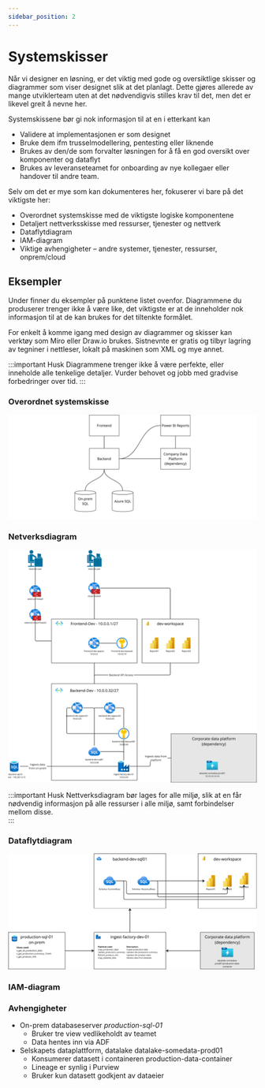 ```yaml
---
sidebar_position: 2
---
```


# Systemskisser
Når vi designer en løsning, er det viktig med gode og oversiktlige skisser og diagrammer som viser designet slik at det planlagt. Dette gjøres allerede av mange utviklerteam uten at det nødvendigvis stilles krav til det, men det er likevel greit å nevne her. 

Systemskissene bør gi nok informasjon til at en i etterkant kan 
* Validere at implementasjonen er som designet
* Bruke dem ifm trusselmodellering, pentesting eller liknende
* Brukes av den/de som forvalter løsningen for å få en god oversikt over komponenter og dataflyt
* Brukes av leveranseteamet for onboarding av nye kollegaer eller handover til andre team. 

Selv om det er mye som kan dokumenteres her, fokuserer vi bare på det viktigste her: 
* Overordnet systemskisse med de viktigste logiske komponentene
* Detaljert nettverksskisse med ressurser, tjenester og nettverk
* Dataflytdiagram
* IAM-diagram
* Viktige avhengigheter – andre systemer, tjenester, ressurser, onprem/cloud


## Eksempler
Under finner du eksempler på punktene listet ovenfor. Diagrammene du produserer trenger ikke å være like, det viktigste er at de inneholder nok informasjon til at de kan brukes for det tiltenkte formålet. 

For enkelt å komme igang med design av diagrammer og skisser kan verktøy som Miro eller Draw.io brukes. Sistnevnte er gratis og tilbyr lagring av tegniner i nettleser, lokalt på maskinen som XML og mye annet. 

:::important Husk
Diagrammene trenger ikke å være perfekte, eller inneholde alle tenkelige detaljer. Vurder behovet og jobb med gradvise forbedringer over tid. 
:::

### Overordnet systemskisse
![Overordnet skisse](overordnet_systemskisse.png)
### Netverksdiagram
![Nettverksdiagram](nettverksdiagram.png)

:::important Husk
Nettverksdiagram bør lages for alle miljø, slik at en får nødvendig informasjon på alle ressurser i alle miljø, samt forbindelser mellom disse.  
:::
### Dataflytdiagram
![Dataflytdiagram](dataflytdiagram.png)

### IAM-diagram

### Avhengigheter
* On-prem databaseserver _production-sql-01_
    * Bruker tre view vedlikeholdt av teamet
    * Data hentes inn via ADF
* Selskapets dataplattform, datalake datalake-somedata-prod01
    * Konsumerer datasett i containeren production-data-container
    * Lineage er synlig i Purview
    * Bruker kun datasett godkjent av dataeier